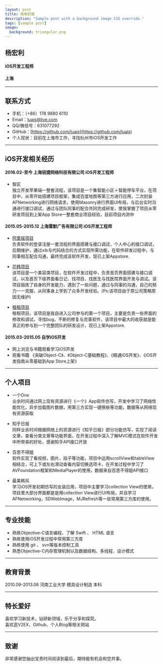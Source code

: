 ```yaml
---
layout: post
title: 简单的我
description: "Sample post with a background image CSS override."
tags: [sample post]
image:
  background: triangular.png
---
```




## **杨宏利**	

#### iOS开发工程师<br>

#### 上海
---

## 联系方式<br>
- 手机：（+86）178 9880 6110<br>
- Email：luais@live.com<br>
- QQ/微信号：631077292<br>
- GitHub：[https://github.com/luais](https://github.com/luais)<br>
- 个人现状：目前在上海市工作，寻找杭州市iOS开发工作

------

##  iOS开发相关经历	

#### 2016.02-至今         上海锐捷网络科技有限公司   iOS开发工程师
*   智区<br>
独立开发苹果端一整套流程，该项目是一个集智能小区＋智能停车平台，在项目中，从零开始搭建项目框架，集成百度地图等第三方进行应用，二次封装AFNetworking进行网络请求，使用Masonry进行界面UI布局，与后台实时沟通进行接口调试，通过与团队同事的配合共同完成研发，使我掌握了项目从零研发项目到上架App Store一整套商业项目经验，目前项目内测中

#### 2015.05-2015.12	 上海雷默广告有限公司   	iOS开发工程师	
*	[阿里摇项目](https://itunes.apple.com/cn/app/a-li-yao/id1054243685?mt=8)<br>
负责软件的登录注册一套流程的界面搭建与接口调试，个人中心的接口调试，后期维护，通过xib与代码结合的方式实现所需功能，在软件研发过程中，与同事相互配合沟通，最终完成该软件开发，现已上架Appstore.

*	[花韩项目]( https://itunes.apple.com/cn/app/hua-han/id1090348537?mt=8)<br>
该项目是一个美容类项目，在软件开发过程中，负责首页界面搭建与接口调试，以及首页下级界面看日记、找项目、找医生与找医院界面开发与调试。该项目锻炼了自身的开发能力，遇到了一些问题，通过与同事的沟通，自己的努力一一克服，从同事身上学到了众多开发经验。(Ps:该项目由于原公司策略原因无维护)

*	[租租项目](https://itunes.apple.com/cn/app/zu-zu/id1044535824?mt=8)<br>
租租项目，该项目是我自进入公司参与的第一个项目，主要是负责一些界面的修改和调试，寻找bug，不断的修复与完善软件，该项目中最大的收获就是能真正的参与到一个完整团队的研发设计，现已上架Appstore.

#### 2015.03-2015.05	自学iOS开发	
*	网上浏览与书籍观看学习iOS开发	
*	观看书籍 《突破Object-C》、《Object-C基础教程》、《精通iOS开发》、《iOS开发指南从零基础到App Store上架》

------

## 个人项目

* 一个One<br>
业余时间通过网上现有资源进行《一个》App软件仿写，开发中学习了网络性能优化，异步加载图片数据，用第三方实现一键换肤等功能，数据等从网络现有资源获取

* 知乎日报<br>
同样业余时间根据网络上的资源进行《知乎日报》部分功能仿写，实现了阅读文章，查看分类文章等功能界面，在开发过程中深入了解MVC模式在软件开发中所带来的好处，感谢知乎API接口开放

* 百思不得姐<br>
软件实现了看视频，图片，段子等功能，项目中运用scrollView和tableView相结合，可上下或左右滑动查看内容切换选项卡，在开发过程中学习了AVFoundation框架和MediaPlayer的使用，数据来自百思不得姐API接口

* 最美韩风<br>
学习iOS开发初期仿写的女装应用，项目中主要学习collection View的使用，项目里大部分界面都是是用collection View进行UI布局，并且学习AFNetworking，SDWebImage，MJRefresh等一些常用第三方库的使用。

------

## 专业技能	
- 熟练Objective-C语言编程、了解 Swift 、 HTML 语言
- 熟练使用iOS开发过程中常用第三方库
- 熟练使用 git 、 svn等版本控制工具
- 熟悉Objective-C内存管理机制以及数据结构、多线程、设计模式

------

## 教育背景<br>
2010.09-2013.06	河南工业大学	模具设计制造	本科

------

## 特长爱好<br>
喜欢学习新技术，钻研新领域，乐于分享和探究。	
喜欢逛V2EX、Github、个人Blog等相关网站	

------

## 致谢
非常感谢您抽出宝贵时间阅读到最后，期待能有机会和您共事。


